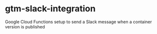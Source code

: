 # gtm-slack-integration
Google Cloud Functions setup to send a Slack message when a container version is published
